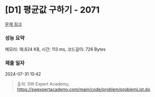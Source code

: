 # [D1] 평균값 구하기 - 2071 

[문제 링크](https://swexpertacademy.com/main/code/problem/problemDetail.do?contestProbId=AV5QRnJqA5cDFAUq) 

### 성능 요약

메모리: 18,624 KB, 시간: 113 ms, 코드길이: 726 Bytes

### 제출 일자

2024-07-31 10:42



> 출처: SW Expert Academy, https://swexpertacademy.com/main/code/problem/problemList.do